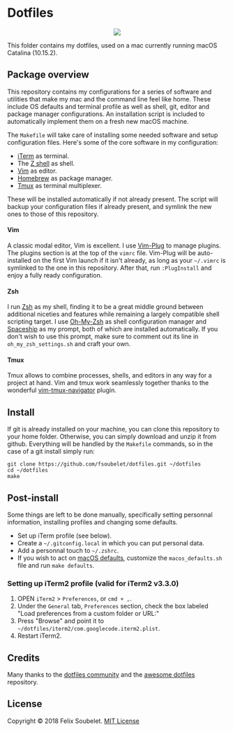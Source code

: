 # Dotfiles

<p align="center">
  <a href="https://xkcd.com/1319/">
    <img src="https://imgs.xkcd.com/comics/automation.png" />
  </a>
</p>


This folder contains my dotfiles, used on a mac currently running macOS Catalina (10.15.2).


## Package overview

This repository contains my configurations for a series of software and utilities that make my mac and the command line feel like home.
These include OS defaults and terminal profile as well as shell, git, editor and package manager configurations.
An installation script is included to automatically implement them on a fresh new macOS machine.

The `Makefile`  will take care of installing some needed software and setup configuration files.
Here's some of the core software in my configuration:

* [iTerm][iterm2] as terminal.
* The [Z shell][zsh] as shell.
* [Vim][vim] as editor.
* [Homebrew][homebrew] as package manager.
* [Tmux][tmux] as terminal multiplexer.

These will be installed automatically if not already present.
The script will backup your configuration files if already present, and symlink the new ones to those of this repository.

#### Vim

A classic modal editor, Vim is excellent.
I use [Vim-Plug][vim-plug] to manage plugins.
The plugins section is at the top of the `vimrc` file.
Vim-Plug will be auto-installed on the first Vim launch if it isn't already, as long as your `~/.vimrc` is symlinked to the one in this repository.
After that, run `:PlugInstall` and enjoy a fully ready configuration.

#### Zsh

I run [Zsh][zsh] as my shell, finding it to be a great middle ground between additional niceties and features while remaining a largely compatible shell scripting target.
I use [Oh-My-Zsh][oh-my-zsh] as shell configuration manager and [Spaceship][spaceship] as my prompt, both of which are installed automatically.
If you don't wish to use this prompt, make sure to comment out its line in `oh_my_zsh_settings.sh` and craft your own.

#### Tmux

Tmux allows to combine processes, shells, and editors in any way for a project at hand.
Vim and tmux work seamlessly together thanks to the wonderful [vim-tmux-navigator][vim-tmux-navigator] plugin.

## Install

If git is already installed on your machine, you can clone this repository to your home folder.
Otherwise, you can simply download and unzip it from github.
Everything will be handled by the `Makefile` commands, so in the case of a git install simply run:

```
git clone https://github.com/fsoubelet/dotfiles.git ~/dotfiles
cd ~/dotfiles
make
```


## Post-install

Some things are left to be done manually, specifically setting personnal information, installing profiles and changing some defaults.

* Set up iTerm profile (see below).
* Create a `~/.gitconfig.local` in which you can put personal data.
* Add a personnal touch to `~/.zshrc`.
* If you wish to act on [macOS defaults][macos-defaults], customize the `macos_defaults.sh` file and run `make defaults`.


### Setting up iTerm2 profile (valid for iTerm2 v3.3.0)

1. OPEN `iTerm2` > `Preferences`, or `cmd + ,`.
2. Under the `General` tab, `Preferences` section, check the box labeled "Load preferences from a custom folder or URL:"
3. Press "Browse" and point it to `~/dotfiles/iterm2/com.googlecode.iterm2.plist`.
4. Restart iTerm2.


## Credits

Many thanks to the [dotfiles community][dotcomu] and the [awesome dotfiles][awesomedots] repository.

## License

Copyright &copy; 2018 Felix Soubelet. [MIT License][license]

[anaconda]: https://www.anaconda.com/
[anacondadownload]: https://www.anaconda.com/download/#macos
[atom]: https://atom.io/
[awesomedots]: https://github.com/webpro/awesome-dotfiles
[brew-bundle]: https://github.com/Homebrew/homebrew-bundle
[checkhealth]: https://neovim.io/doc/user/pi_health.html#:checkhealth
[dotcomu]: https://dotfiles.github.io/
[git]: https://git-scm.com/
[homebrew]: http://brew.sh
[iterm2]: https://www.iterm2.com/
[license]: https://github.com/fsoubelet/dotfiles/blob/master/LICENSE
[macos-defaults]: https://mths.be/macos
[neovim]: https://neovim.io/
[oh-my-zsh]: https://github.com/robbyrussell/oh-my-zsh
[package-sync]: https://atom.io/packages/package-sync
[spaceship]: https://github.com/denysdovhan/spaceship-prompt
[tmux]: https://github.com/tmux/tmux/wiki
[vim]: http://www.vim.org/
[vim-plug]: https://github.com/junegunn/vim-plug
[vim-tmux-navigator]: https://github.com/christoomey/vim-tmux-navigator
[zsh]: https://en.wikipedia.org/wiki/Z_shell
